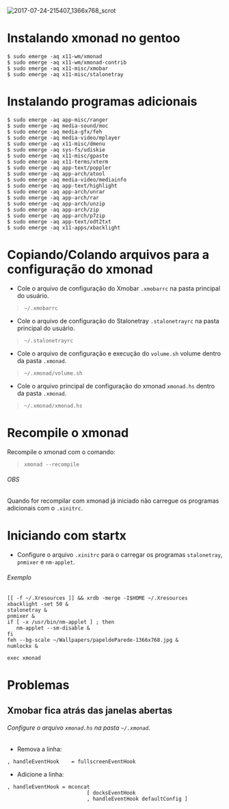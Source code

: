 ![2017-07-24-215407_1366x768_scrot](https://user-images.githubusercontent.com/15035135/28550940-fcda0d16-70ba-11e7-9111-c7dd9f8189e9.png)

# Instalando xmonad no gentoo
```
$ sudo emerge -aq x11-wm/xmonad
$ sudo emerge -aq x11-wm/xmonad-contrib
$ sudo emerge -aq x11-misc/xmobar
$ sudo emerge -aq x11-misc/stalonetray
```

# Instalando programas adicionais
```
$ sudo emerge -aq app-misc/ranger
$ sudo emerge -aq media-sound/moc
$ sudo emerge -aq media-gfx/feh
$ sudo emerge -aq media-video/mplayer
$ sudo emerge -aq x11-misc/dmenu
$ sudo emerge -aq sys-fs/udiskie
$ sudo emerge -aq x11-misc/gpaste
$ sudo emerge -aq x11-terms/xterm
$ sudo emerge -aq app-text/poppler
$ sudo emerge -aq app-arch/atool
$ sudo emerge -aq media-video/mediainfo
$ sudo emerge -aq app-text/highlight
$ sudo emerge -aq app-arch/unrar
$ sudo emerge -aq app-arch/rar
$ sudo emerge -aq app-arch/unzip
$ sudo emerge -aq app-arch/zip
$ sudo emerge -aq app-arch/p7zip
$ sudo emerge -aq app-text/odt2txt
$ sudo emerge -aq x11-apps/xbacklight
```
# Copiando/Colando arquivos para a configuração do xmonad

- Cole o arquivo de configuração do Xmobar `.xmobarrc` na pasta principal do usuário.

> `~/.xmobarrc`

- Cole o arquivo de configuração do Stalonetray `.stalonetrayrc` na pasta principal do usuário.

> `~/.stalonetrayrc`

- Cole o arquivo de configuração e execução do `volume.sh` volume dentro da pasta `.xmonad`.

> `~/.xmonad/volume.sh`

- Cole o arquivo principal de configuração do xmonad `xmonad.hs` dentro da pasta `.xmonad`.

> `~/.xmonad/xmonad.hs`

# Recompile o xmonad
Recompile o xmonad com o comando:

> `xmonad --recompile`

###### OBS 
Quando for recompilar com xmonad já iniciado não carregue os programas adicionais com o `.xinitrc`.

# Iniciando com startx

- Configure o arquivo `.xinitrc` para o carregar os programas `stalonetray`, `pnmixer` e `nm-applet`.

###### Exemplo
```
[[ -f ~/.Xresources ]] && xrdb -merge -I$HOME ~/.Xresources
xbacklight -set 50 &
stalonetray &
pnmixer &
if [ -x /usr/bin/nm-applet ] ; then
   nm-applet --sm-disable &
fi   
feh --bg-scale ~/Wallpapers/papeldeParede-1366x768.jpg &
numlockx &

exec xmonad
```

# Problemas

## Xmobar fica atrás das janelas abertas

###### Configure o arquivo `xmonad.hs` na pasta `~/.xmonad`.

- Remova a linha:

 `, handleEventHook    = fullscreenEventHook`

- Adicione a linha:
```
, handleEventHook = mconcat                         	
                          [ docksEventHook			
                          , handleEventHook defaultConfig ]	
```

